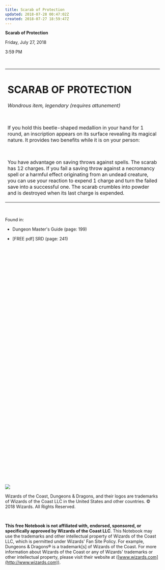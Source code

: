 ```yaml
---
title: Scarab of Protection
updated: 2018-07-28 00:47:02Z
created: 2018-07-27 18:59:47Z
---
```


**Scarab of Protection**

Friday, July 27, 2018

3:59 PM

 

<table><tbody><tr class="odd"><td><h1 id="scarab-of-protection"><strong>SCARAB OF PROTECTION</strong></h1><p><em>Wondrous item, legendary (requires attunement)</em></p><p> </p><p>If you hold this beetle-shaped medallion in your hand for 1 round, an inscription appears on its surface revealing its magical nature. It provides two benefits while it is on your person:</p><p> </p><p>You have advantage on saving throws against spells. The scarab has 12 charges. If you fail a saving throw against a necromancy spell or a harmful effect originating from an undead creature, you can use your reaction to expend 1 charge and turn the failed save into a successful one. The scarab crumbles into powder and is destroyed when its last charge is expended.</p></td></tr></tbody></table>

 

Found in:

-   Dungeon Master's Guide (page: 199)

-   \[FREE pdf\] SRD (page: 241)

 

 

 

 

 

 

 

 

 

 

 

 

 

 

 

 

 

 

 

 

 

 

 

 

 

![](tmp\media\image1.png)

Wizards of the Coast, Dungeons & Dragons, and their logos are trademarks of Wizards of the Coast LLC in the United States and other countries. © 2018 Wizards. All Rights Reserved.

 

**This free Notebook is not affiliated with, endorsed, sponsored, or specifically approved by Wizards of the Coast LLC**. This Notebook may use the trademarks and other intellectual property of Wizards of the Coast LLC, which is permitted under Wizards' Fan Site Policy. For example, Dungeons & Dragons® is a trademark\[s\] of Wizards of the Coast. For more information about Wizards of the Coast or any of Wizards' trademarks or other intellectual property, please visit their website at ([www.wizards.com](http://www.wizards.com)).
